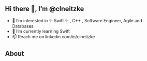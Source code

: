 ## Hi there 👋,  I’m @clneitzke 

- 👀 I’m interested in ✨ Swift ✨ , C++ , Software Engineer, Agile and Databases
- 🌱 I’m currently learning Swift
- 📫 Reach me on linkedin.com/in/clneitzke

## About



<!---
clneitzke/clneitzke is a ✨ special ✨ repository because its `README.md` (this file) appears on your GitHub profile.
You can click the Preview link to take a look at your changes.
--->
